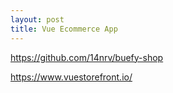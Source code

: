 ```yaml
---
layout: post
title: Vue Ecommerce App
---
```


https://github.com/14nrv/buefy-shop

https://www.vuestorefront.io/
